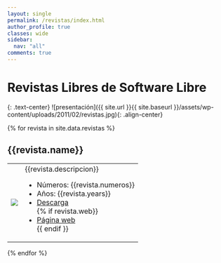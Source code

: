 ```yaml
---
layout: single
permalink: /revistas/index.html
author_profile: true
classes: wide
sidebar:
  nav: "all"
comments: true
---
```

# Revistas Libres de Software Libre
{: .text-center}
![presentación]({{ site.url }}{{ site.baseurl }}/assets/wp-content/uploads/2011/02/revistas.jpg){: .align-center}

{% for revista in site.data.revistas %}
## {{revista.name}}
<table>
<tr>
<td><img src="img/{{revista.img}}"/></td>
<td>
{{revista.descripcion}}
<ul>
  <li>Números: {{revista.numeros}}</li>
  <li>Años: {{revista.years}}</li>
  <li><a href="{{revista.url}}">Descarga</a></li>
  {% if revista.web}}
  <li><a href="{{revista.web}}">Página web</a></li>
  {{ endif }}
</ul>
</td>
</tr>
</table>
{% endfor %}
